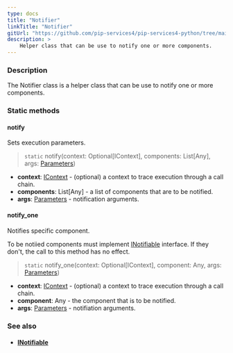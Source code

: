 ```yaml
---
type: docs
title: "Notifier"
linkTitle: "Notifier"
gitUrl: "https://github.com/pip-services4/pip-services4-python/tree/main/pip-services4-components-python"
description: >
    Helper class that can be use to notify one or more components.
---
```


### Description

The Notifier class is a helper class that can be use to notify one or more components.

### Static methods

#### notify
Sets execution parameters.

> `static` notify(context: Optional[IContext], components: List[Any], args: [Parameters](../parameters))

- **context**: [IContext](../../../components/context/icontext) - (optional) a context to trace execution through a call chain.
- **components**: List[Any] - a list of components that are to be notified.
- **args**: [Parameters](../parameters) - notification arguments.

#### notify_one
Notifies specific component.

To be notiied components must implement [INotifiable](../inotifiable) interface.
If they don't, the call to this method has no effect.

> `static` notify_one(context: Optional[IContext], component: Any, args: [Parameters](../parameters))

- **context**: [IContext](../../../components/context/icontext) - (optional) a context to trace execution through a call chain.
- **component**: Any - the component that is to be notified.
- **args**: [Parameters](../parameters) - notifiation arguments.


### See also
- #### [INotifiable](../inotifiable)
